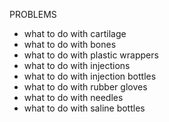 PROBLEMS

* what to do with cartilage
* what to do with bones
* what to do with plastic wrappers
* what to do with injections
* what to do with injection bottles
* what to do with rubber gloves
* what to do with needles
* what to do with saline bottles
